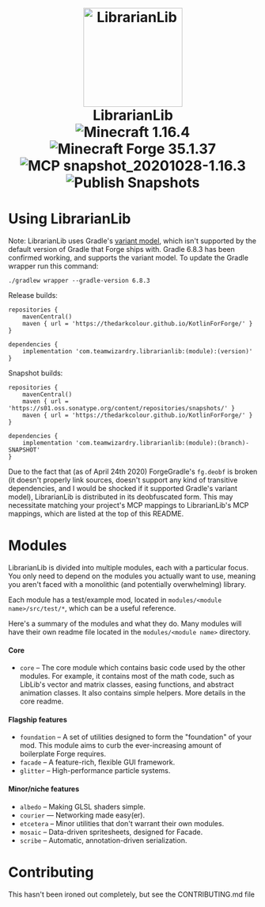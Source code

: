 <h1 align="center">
  <br>
    <img src="https://raw.github.com/TeamWizardry/LibrarianLib/1.15/logo/logo_500x500.png" title="LibrarianLib" 
    width="200" height="200" alt="LibrarianLib">
  <br>
  LibrarianLib
  <br>
  <img id="mc-version-badge" src="https://img.shields.io/badge/Minecraft-1.16.4-blue" alt="Minecraft 1.16.4"/>
  <img id="forge-version-badge" src="https://img.shields.io/badge/Forge-35.1.37-blue" alt="Minecraft Forge 35.1.37"/>
  <img id="mcp-mappings-badge" src="https://img.shields.io/badge/MCP-snapshot__20201028--1.16.3-blue" alt="MCP snapshot_20201028-1.16.3"/>
  <img src="https://github.com/TeamWizardry/LibrarianLib/workflows/Publish%20Snapshots/badge.svg?branch=1.15" alt="Publish Snapshots"/>
</h1>

# Using LibrarianLib

Note: LibrarianLib uses Gradle's [variant model](https://docs.gradle.org/current/userguide/variant_model.html), which 
isn't supported by the default version of Gradle that Forge ships with. Gradle 6.8.3 has been confirmed working, and 
supports the variant model. To update the Gradle wrapper run this command:
```shell
./gradlew wrapper --gradle-version 6.8.3
```

Release builds:
```goovy
repositories {
    mavenCentral()
    maven { url = 'https://thedarkcolour.github.io/KotlinForForge/' }
}

dependencies {
    implementation 'com.teamwizardry.librarianlib:(module):(version)'
}
```
Snapshot builds:
```goovy
repositories {
    mavenCentral()
    maven { url = 'https://s01.oss.sonatype.org/content/repositories/snapshots/' }
    maven { url = 'https://thedarkcolour.github.io/KotlinForForge/' }
}

dependencies {
    implementation 'com.teamwizardry.librarianlib:(module):(branch)-SNAPSHOT'
}
```

Due to the fact that (as of April 24th 2020) ForgeGradle's `fg.deobf` is broken (it doesn't properly link sources, 
doesn't support any kind of transitive dependencies, and I would be shocked if it supported Gradle's variant model), 
LibrarianLib is distributed in its deobfuscated form. This may necessitate matching your project's MCP mappings to 
LibrarianLib's MCP mappings, which are listed at the top of this README.

# Modules
LibrarianLib is divided into multiple modules, each with a particular focus. You only need to depend on the modules you
actually want to use, meaning you aren't faced with a monolithic (and potentially overwhelming) library. 

Each module has a test/example mod, located in `modules/<module name>/src/test/*`, which can be a useful reference.

Here's a summary of the modules and what they do. Many modules will have their own readme file located in the 
`modules/<module name>` directory. 

#### Core
- `core` – The core module which contains basic code used by the other modules. For example, it contains most of the 
math code, such as LibLib's vector and matrix classes, easing functions, and abstract animation classes. It also 
contains simple helpers. More details in the core readme.

#### Flagship features
- `foundation` – A set of utilities designed to form the "foundation" of your mod. This module aims to curb the 
ever-increasing amount of boilerplate Forge requires.
- `facade` – A feature-rich, flexible GUI framework.
- `glitter` – High-performance particle systems.

#### Minor/niche features
- `albedo` – Making GLSL shaders simple.
- `courier` — Networking made easy(er).
- `etcetera` – Minor utilities that don't warrant their own modules.
- `mosaic` – Data-driven spritesheets, designed for Facade.
- `scribe` – Automatic, annotation-driven serialization.

# Contributing

This hasn't been ironed out completely, but see the CONTRIBUTING.md file
